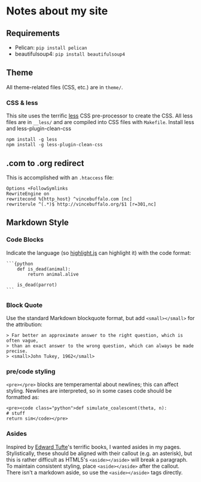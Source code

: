 # Notes about my site

## Requirements

 - Pelican: `pip install pelican`
 - beautifulsoup4: `pip install beautifulsoup4`

## Theme

All theme-related files (CSS, etc.) are in `theme/`.

### CSS & less

This site uses the terrific [less](http://lesscss.org/) CSS pre-processor to
create the CSS. All less files are in `__less/` and are compiled into CSS files
with `Makefile`. Install less and less-plugin-clean-css

    npm install -g less
    npm install -g less-plugin-clean-css


## .com to .org redirect

This is accomplished with an `.htaccess` file:

    Options +FollowSymlinks
    RewriteEngine on
    rewritecond %{http_host} ^vincebuffalo.com [nc]
    rewriterule ^(.*)$ http://vincebuffalo.org/$1 [r=301,nc]

## Markdown Style

### Code Blocks

Indicate the language (so [highlight.js](https://highlightjs.org/) can highlight
it) with the code format:

    ```{python
        def is_dead(animal):
            return animal.alive

        is_dead(parrot)
    ```

### Block Quote

Use the standard Markdown blockquote format, but add `<small></small>` for the
attribution:

    > Far better an approximate answer to the right question, which is often vague,
    > than an exact answer to the wrong question, which can always be made precise.
    > <small>John Tukey, 1962</small>

    
### pre/code styling

`<pre></pre>` blocks are temperamental about newlines; this can affect
styling. Newlines are interpreted, so in some cases code should be formatted as:

    <pre><code class="python">def simulate_coalescent(theta, n):
    # stuff
    return sim</code></pre>

### Asides

Inspired by [Edward Tufte](http://www.edwardtufte.com/tufte/)'s terrific books,
I wanted asides in my pages. Stylistically, these should be aligned with their
callout (e.g. an asterisk), but this is rather difficult as HTML5's
`<aside></aside>` will break a paragraph. To maintain consistent styling, place
`<aside></aside>` after the callout. There isn't a markdown aside, so use the
`<aside></aside>` tags directly.
